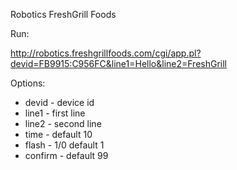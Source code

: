 Robotics FreshGrill Foods

Run:

http://robotics.freshgrillfoods.com/cgi/app.pl?devid=FB9915:C956FC&line1=Hello&line2=FreshGrill

Options:

+ devid - device id
+ line1 - first line
+ line2 - second line
+ time - default 10
+ flash - 1/0 default 1
+ confirm - default 99
